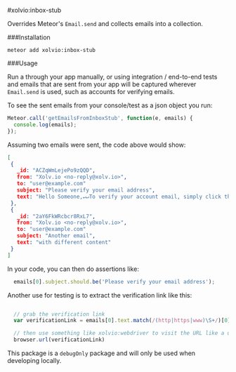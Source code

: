 #xolvio:inbox-stub

Overrides Meteor's `Email.send` and collects emails into a collection.

###Installation

`meteor add xolvio:inbox-stub`


###Usage

Run a through your app manually, or using integration / end-to-end tests and
emails that are sent from your app will be captured wherever `Email.send` is
used, such as accounts for verifying emails.


To see the sent emails from your console/test as a json object you run:

```javascript
Meteor.call('getEmailsFromInboxStub', function(e, emails) {
  console.log(emails);
});
```

Assuming two emails were sent, the code above would show:

```json
[
 {
   _id: "ACZqWmLejePo9zQQD",
   from: "Xolv.io <no-reply@xolv.io>",
   to: "user@example.com"
   subject: "Please verify your email address",
   text: "Hello Someone,↵↵To verify your account email, simply click the link below.↵↵http://localhost:3000/#/verify-email/m_3n4CbgeESDGaugJ656RoqJRj5PlCjk0Cm43PU3aEN↵↵Thanks.↵"
 },
 {
   _id: "2aY6FkWRcbcr8RxL7",
   from: "Xolv.io <no-reply@xolv.io>",
   to: "user@example.com"
   subject: "Another email",
   text: "with different content"
 }
]
```

In your code, you can then do assertions like:

```javascript
  emails[0].subject.should.be('Please verify your email address');
```

Another use for testing is to extract the verification link like this:

```javascript

  // grab the verification link
  var verificationLink = emails[0].text.match(/(http|https|www)\S+/)[0];

  // then use something like xolvio:webdriver to visit the URL like a user would
  browser.url(verificationLink)
```

This package is a `debugOnly` package and will only be used when developing
locally.
